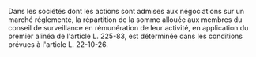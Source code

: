 Dans les sociétés dont les actions sont admises aux négociations sur un marché réglementé, la répartition de la somme allouée aux membres du conseil de surveillance en rémunération de leur activité, en application du premier alinéa de l'article L. 225-83, est déterminée dans les conditions prévues à l'article L. 22-10-26.

